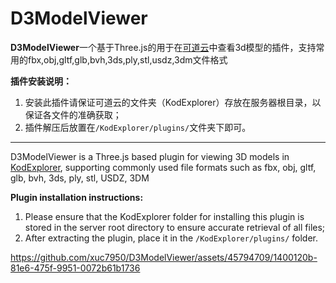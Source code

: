 <h1>D3ModelViewer</h1>


<b>D3ModelViewer</b>一个基于Three.js的用于在<a href="https://github.com/kalcaddle/KodExplorer" >可道云</a>中查看3d模型的插件，支持常用的fbx,obj,gltf,glb,bvh,3ds,ply,stl,usdz,3dm文件格式

<b>插件安装说明：</b>
<ol>

  <li>安装此插件请保证可道云的文件夹（KodExplorer）存放在服务器根目录，以保证各文件的准确获取；</li>
  
  <li>插件解压后放置在<code>/KodExplorer/plugins/</code>文件夹下即可。</li>
  </ol>

<hr/>


D3ModelViewer is a Three.js based plugin for viewing 3D models in <a href="https://github.com/kalcaddle/KodExplorer" >KodExplorer</a>, supporting commonly used file formats such as fbx, obj, gltf, glb, bvh, 3ds, ply, stl, USDZ, 3DM

<b>Plugin installation instructions:</b>
<ol>

<li>Please ensure that the KodExplorer folder for installing this plugin is stored in the server root directory to ensure accurate retrieval of all files;</li>
   
<li>After extracting the plugin, place it in the <code>/KodExplorer/plugins/</code> folder.</li>
 </ol>
 


https://github.com/xuc7950/D3ModelViewer/assets/45794709/1400120b-81e6-475f-9951-0072b61b1736

